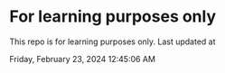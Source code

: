 # For learning purposes only
This repo is for learning purposes only.
Last updated at

Friday, February 23, 2024 12:45:06 AM

